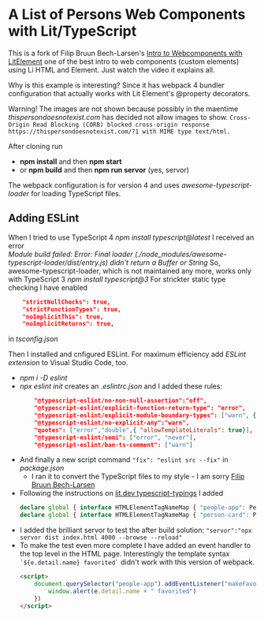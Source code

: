 # A List of Persons Web Components with Lit/TypeScript

This is a fork of Filip Bruun Bech-Larsen's [Intro to Webcomponents with LitElement](https://youtu.be/ADgo_JVK02A) one of the best intro to web components (custom elements) using Li HTML and Element. Just watch the video it explains all.

Why is this example is interesting? Since it has webpack 4 bundler configuration that actually works with Lit Element's @property decorators.

Warning! The images are not shown because possibly in the maentime *thispersondoesnotexist.com* has decided not allow images to show.
`Cross-Origin Read Blocking (CORB) blocked cross-origin response https://thispersondoesnotexist.com/?1 with MIME type text/html.`

After cloning run 
- **npm install** and then **npm start**
- or **npm build** and then **npm run servor** (yes, servor)

The webpack configuration is for version 4 and uses *awesome-typescript-loader* for loading TypeScript files. 

## Adding ESLint
When I tried to use TypeScript 4 *npm install typescript@latest* I received an error  
*Module build failed: Error: Final loader (./node_modules/awesome-typescript-loader/dist/entry.js) didn't return a Buffer or String* 
So, awesome-typescript-loader, which is not maintained any more, works only with TypeScript 3 *npm install typescript@3*
For strickter static type checking I have enabled
```json
    "strictNullChecks": true,       
    "strictFunctionTypes": true,    
    "noImplicitThis": true,        
    "noImplicitReturns": true,         
```
in *tsconfig.json*

Then I installed and cnfigured ESLint. For maximum efficiency add *ESLint extension* to Visual Studio Code, too.
- *npm i -D eslint*
- *npx eslint init* creates an *.eslintrc.json* and I added these rules:
    ```json
        "@typescript-eslint/no-non-null-assertion":"off",
        "@typescript-eslint/explicit-function-return-type": "error", 
        "@typescript-eslint/explicit-module-boundary-types": ["warn", {"allowArgumentsExplicitlyTypedAsAny":true}], 
        "@typescript-eslint/no-explicit-any":"warn", 
        "quotes": ["error","double",{ "allowTemplateLiterals": true}], 
        "@typescript-eslint/semi": ["error", "never"], 
        "@typescript-eslint/ban-ts-comment": ["warn"]    
    ```
- And finally a new script command `"fix": "eslint src --fix"` in *package.json*
    - I ran it to convert the TypeScript files to my style - I am sorry [Filip Bruun Bech-Larsen](https://github.com/filipbech)
- Following the instructions on [lit.dev typescript-typings](https://lit.dev/docs/components/defining/#typescript-typings) I added
    ```typescript
    declare global { interface HTMLElementTagNameMap { "people-app": PeopleAppElement}}
    declare global { interface HTMLElementTagNameMap { "person-card": PersonCardElement}}
    ```
- I added the brilliant servor to test the after build solution:
`"servor":"npx servor dist index.html 4000 --browse --reload"`
- To make the test even more complete I have added an event handler to the top level in the HTML page.
Interestingly the template syntax ``` `${e.detail.name} favorited` ``` didn't work with this version of webpack.
    ```html
    <script>
        document.querySelector("people-app").addEventListener("makeFavourite",(e)=>{
            window.alert(e.detail.name + " favorited")
        })
    </script>
    ```
